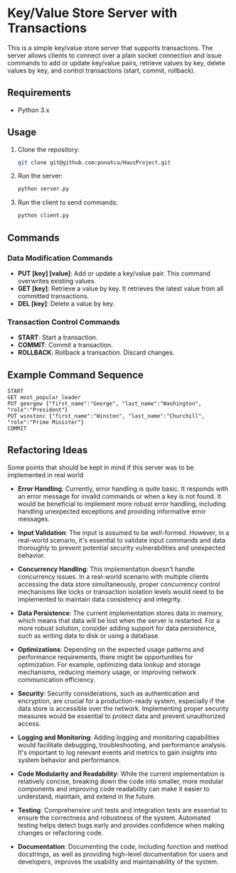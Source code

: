 # Key/Value Store Server with Transactions

This is a simple key/value store server that supports transactions. The server allows clients to connect over a plain socket connection and issue commands to add or update key/value pairs, retrieve values by key, delete values by key, and control transactions (start, commit, rollback).

## Requirements

- Python 3.x

## Usage

1. Clone the repository:

    ```bash
    git clone git@github.com:ponatca/HausProject.git
    ```

2. Run the server:

    ```bash
    python server.py
    ```

3. Run the client to send commands:

    ```bash
    python client.py
    ```

## Commands

### Data Modification Commands

- **PUT [key] [value]**: Add or update a key/value pair. This command overwrites existing values.
- **GET [key]**: Retrieve a value by key. It retrieves the latest value from all committed transactions.
- **DEL [key]**: Delete a value by key.

### Transaction Control Commands

- **START**: Start a transaction.
- **COMMIT**: Commit a transaction.
- **ROLLBACK**: Rollback a transaction. Discard changes.

## Example Command Sequence

```plaintext
START
GET most_popular_leader
PUT georgew {"first_name":"George", "last_name":"Washington", "role":"President"}
PUT winstonc {"first_name":"Winston", "last_name":"Churchill", "role":"Prime Minister"}
COMMIT
```

## Refactoring Ideas
Some points that should be kept in mind if this server was to be implemented in real world

- **Error Handling**: Currently, error handling is quite basic. It responds with an error message for invalid commands or when a key is not found. It would be beneficial to implement more robust error handling, including handling unexpected exceptions and providing informative error messages.

- **Input Validation**: The input is assumed to be well-formed. However, in a real-world scenario, it's essential to validate input commands and data thoroughly to prevent potential security vulnerabilities and unexpected behavior.

- **Concurrency Handling**: This implementation doesn't handle concurrency issues. In a real-world scenario with multiple clients accessing the data store simultaneously, proper concurrency control mechanisms like locks or transaction isolation levels would need to be implemented to maintain data consistency and integrity.

- **Data Persistence**: The current implementation stores data in memory, which means that data will be lost when the server is restarted. For a more robust solution, consider adding support for data persistence, such as writing data to disk or using a database.

- **Optimizations**: Depending on the expected usage patterns and performance requirements, there might be opportunities for optimization. For example, optimizing data lookup and storage mechanisms, reducing memory usage, or improving network communication efficiency.

- **Security**: Security considerations, such as authentication and encryption, are crucial for a production-ready system, especially if the data store is accessible over the network. Implementing proper security measures would be essential to protect data and prevent unauthorized access.

- **Logging and Monitoring**: Adding logging and monitoring capabilities would facilitate debugging, troubleshooting, and performance analysis. It's important to log relevant events and metrics to gain insights into system behavior and performance.

- **Code Modularity and Readability**: While the current implementation is relatively concise, breaking down the code into smaller, more modular components and improving code readability can make it easier to understand, maintain, and extend in the future.

- **Testing**: Comprehensive unit tests and integration tests are essential to ensure the correctness and robustness of the system. Automated testing helps detect bugs early and provides confidence when making changes or refactoring code.

- **Documentation**: Documenting the code, including function and method docstrings, as well as providing high-level documentation for users and developers, improves the usability and maintainability of the system.